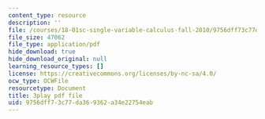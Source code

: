 ```yaml
---
content_type: resource
description: ''
file: /courses/18-01sc-single-variable-calculus-fall-2010/9756dff73c77da369362a34e22754eab_hjZhPczMkL4.pdf
file_size: 47062
file_type: application/pdf
hide_download: true
hide_download_original: null
learning_resource_types: []
license: https://creativecommons.org/licenses/by-nc-sa/4.0/
ocw_type: OCWFile
resourcetype: Document
title: 3play pdf file
uid: 9756dff7-3c77-da36-9362-a34e22754eab
---
```

